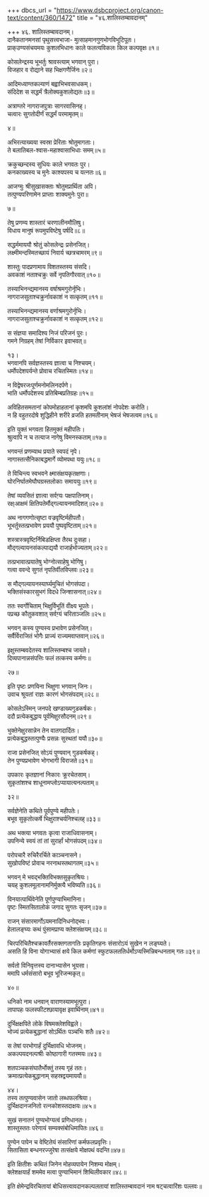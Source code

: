 +++
dbcs_url = "https://www.dsbcproject.org/canon-text/content/360/1472"
title = "४६.शालिस्तम्बावदानम्"

+++
४६. शालिस्तम्बावदानम्।  
दानैकतानमनसां पृथुसत्त्वभाजा- 
मुत्साहमानगुणभोगविभूटिपूतः।  
प्राक्उण्यसंचयमयः कुशलभिधानः 
काले फलत्यविकलः किल कल्पवृक्षः॥१॥

कोसलेन्द्रस्य भूभर्तुः श्रावस्त्याम् भगवान् पुरा।  
विजहार व रोद्याने सह भिक्षगणैर्जिनः॥२॥

आदिमध्याण्तकल्याणं बह्वाभिभवसाधकम्।  
संदिदेश स सद्धर्मं त्रैलोक्यकुशलोद्यतः॥३॥

अत्राण्तरे नागराजपुत्राः सागरवासिनह्।  
चत्वारः सुगतोदीर्णं सद्धर्मं परमामृतम्॥

४॥

अभिरत्याख्यया स्वस्रा प्रेरिताः श्रोतुमागताः।  
ते बलातिबल-श्वास-महाश्वासाभिधाः समम्॥५॥

क्रकुच्छन्दस्य सुधियः काले भगवतः पुर।  
कनकाख्यस्य च मुनेः काश्यपस्य च यत्नतः॥६॥

आजग्मुः श्रीसुखासक्ताः श्रोतुमप्रार्थिता अपि।  
तत्पुण्यपरिणामेन प्राप्ताः शाक्यमुनेः पुरा॥

७॥

तेषु प्रणम्य शास्तारं चरणालीनमौलिषु।  
विधाय मानुषं रूपमुपविष्टेषु पर्षदि॥८॥

सद्धर्ममाययौ श्रोतुं कोसलेन्द्रः प्रसेनजित्।  
लक्ष्मीमन्दस्मितच्छायं निवार्य च्छत्रचामरम्॥९॥

शास्तुः पादप्रणामाय विशतस्तस्य संसदि।  
अवकाशं नताश्चक्रुः सर्वे नृपतिगौरवात्॥१०॥

तस्याभिनन्द्यमानस्य वर्षाश्रमगुरोर्नृभिः।  
नागराजसुताश्चक्रुर्नावकाशं न सत्कृतम्॥११॥

तस्याभिनन्द्यमानस्य वर्णाश्रमगुरोर्नृभिः।  
नागराजसुताश्चक्रुर्नावकाशं न सत्कृतम्॥१२॥

स संज्ञया समादिश्य निजं परिजनं पुरः।  
गमने निग्रहम् तेषां निर्विकार इवाभवत्॥

१३।  
भगवानपि सर्वज्ञस्तस्य ज्ञात्वा च निश्चयम्।  
धर्मोपदेशपर्यन्ते प्रोवाच रचितस्मितः॥१४॥

न विद्वेषरजःपूर्णमनोमलिनदर्पणे।  
भाति धर्मोपदेशस्य प्रतिबिम्बप्रतिग्रहः॥१५॥

अविहितसमतानां कोपमोहाहतानां 
कृशमपि कुशलांशं नोपदेशः करोति।  
न हि वहुतरदोषे शुद्धिहीने शरीरे 
व्रजति हतमतीनाम् भेषजं भेषजत्वम॥१६॥

इति युक्तं भगवता हितमुक्तं महीपतिः।  
श्रुत्वापि न च तत्याज नागेषु विमनस्कताम्॥१७॥

भगवन्तं प्रणम्याथ प्रयाते स्वपदं नृपे।  
नागास्तत्सैनिकाबद्धमार्गे व्योमपथा ययुः॥१८॥

ते विचिन्त्य स्वभवने क्ष्मासंक्षयकृतक्षणाः।  
घोरनिर्घातमेघौघग्रस्तलोकाः समाययुः॥१९॥

तेषां व्यवसितं ज्ञात्वा सर्वग़्यः पक्षपातिनाम्।  
रक्ष्ःआक्षमं क्षितिपतेर्मौद्गल्यायनमादिशत्॥२०॥

अथ नागगणोत्सृष्टा वज्रवृष्टिर्महीपतौ।  
भूभर्तुस्तत्प्रभावेण प्रययौ पुष्पवृष्टिताम्॥२१॥

शस्त्रास्त्रवृष्टिर्निबिडक्षिप्ता तैरथ दुःसहा।  
मौद्गल्यायनसंकल्पाद्ययौ राजार्हभोज्यताम्॥२२॥

तत्प्रभावात्प्रयातेषु भोग्नोत्साहेषु भोगिषु।  
गत्वा ववन्दे सुगतं नृपतिर्वीतविप्लवः॥२३॥

स मौद्गल्यायनस्यार्घ्यमुचितं भोगसंपदा।  
भक्तिसंस्कारसुभगं विदधे जिन्शासनात्॥२४॥

ततः स्वर्गोचिताम् भिक्षुर्विभूतिं वीक्ष्य भूपतेः।  
पप्रच्छ कौतुकवशात् सर्वग़्यं चरिताञ्जलिः॥२५॥

भगवन् कस्य पुण्यस्य प्रभावेण प्रसेनजित्।  
सर्वैर्विराजितं भोगैः प्राज्यं राज्यमवाप्तवान्॥२६॥

इक्षुस्तम्बवदेतस्य शालिस्तम्बश्च जायते।  
दिव्यपानान्नसंपत्तिः फलं तत्कस्य कर्मणः॥

२७॥

इति पृष्टः प्रणयिना भिक्षुणा भगवान् जिनः।  
उवाच श्रूयतां राज्ञः कारणं भोगसंपदाम्॥२८॥

कोसलेऽस्मिन् जनपदे खण्डाख्यगुडकर्षकः।  
ददौ प्रत्येकबुद्धाय पूर्वमिक्षुरसौदनम्॥२९॥

भुक्तेनेक्षुरसान्नेन तेन वातगदार्दितः।  
प्रत्येकबुद्धस्तत्पुण्यैः प्रसन्नः सुस्थतां ययौ॥३०॥

राजा प्रसेनजित् सोऽयं पुण्यवान् गुडकर्षकह्।  
तेन पुण्यप्रभावेण भोगभागी विराजते॥३१॥

उपकारः कृतज्ञानां निकारः क्रूरचेतसाम्।  
सुकृतांशश्च शाधूनामप्लोऽप्यायात्यनल्पताम्॥

३२॥

सर्वज्ञेनेति कथिते पूर्वपुण्ये महीपतेः।  
बभूव सुकृतोत्कर्षे भिक्षुराश्चर्यनिश्चलह्॥३३॥

अथ भक्त्या भगवतः कृत्वा राजाधिवासनाम्।  
उपनिन्ये स्वयं तां तां सुरार्हां भोगसंपदम्॥३४॥

परोपचारै रुचिरैरर्चिते काञ्चनासने।  
सुखोपविष्टं प्रोवाच नरनाथस्तथागतम्॥३५॥

भगवन् मे भवद्भक्तिविभक्तसुकृतश्रियः।  
चयह् कुशलमूलानामनिर्मुक्त्यै भविष्यति॥३६॥

विनयात्पार्थिवेनेति पूर्णपुण्याभिमानिना।  
पृष्टः स्मितसितालोकं जगाद सुगतः सृजन्॥३७॥

राजन् संसारमार्गोऽयमनादिनिधनोद्भवः।  
हेलालङ्घ्यः कथं पुंसामप्राप्य क्लेशसंक्षयम्॥३८॥

चिरपरिचितैश्चक्रावर्तैरसक्तगतागतिः 
प्रकृतिगहनः संसारोऽयं सुखेन न लङ्घ्यते।  
असति हि विना योगाभ्यासं क्षये किल कर्मणां 
स्फुटफलततिर्धर्मोऽप्यस्मिन्निबन्धनताम् गतः॥३९॥

सर्वतो विनिवृत्तस्य दानाभ्यासेन भूयसा।  
ममापि धर्मसंसारो बभूव भूरिजन्मकृत्॥

४०॥

धनिको नाम धनवान् वाराणस्यामभूत्पुरा।  
तापापहः फलस्फीटश्छायावृक्ष इवार्थिनाम्॥४१॥

दुर्भिक्षक्षपिते लोके विषमक्लेशविह्वले।  
भोज्यं प्रत्येकबुद्धानां सोऽर्थितः पञ्चभिः शतैः॥४२॥

स तेषां परभोगार्हं दुर्भिक्षावधि भोजनम्।  
अकल्पयदनल्पश्रीः कोष्ठागारी गतस्मयः॥४३॥

शतपञ्चकसंघातैर्भोक्तुं तस्य गृहं ततः।  
क्रमात्प्रत्येकबुद्धानाम् सहस्रद्वयमाययौ॥

४४।  
तस्य तत्पुण्यवासेन जातो लब्धफलश्रिया।  
दुर्भिक्षदानजनितो रत्नकोशस्तदाक्षयः॥४५॥

सुखं सनातनं पुण्यभोग्यत्वं प्रणिधानतः।  
शास्तुस्ततः परेणायं सम्यक्संबोधिमापितः॥४६॥

पुण्येन पापेन च वेष्टितेयं 
संसारिणां कर्मफलप्रवृत्तिः।  
सितासिता बन्धनरज्जुरेषा 
तत्संक्षये मोक्षपथं वदन्ति॥४७॥

इति क्षितीशः कथितं जिनेन 
मोहव्यपायेन निशम्य मोक्षम्।  
क्लेशक्षयार्हं शममेव मत्वा 
पुण्याभिमानं शिथिलीवकार॥४८॥

इति क्षेमेन्द्रविरचितायां बोधिसत्त्वावदानकल्पलतायां 
शालिस्तम्बावदानं नाम षट्चत्वारिंशः पल्लवः॥

